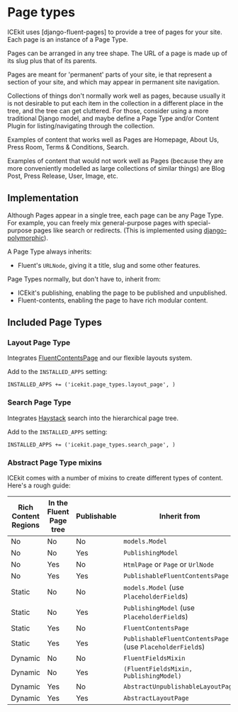 # Page types

ICEkit uses [django-fluent-pages] to provide a tree of pages for
your site. Each page is an instance of a Page Type.

Pages can be arranged in any tree shape. The URL of a page is made up of its
slug plus that of its parents.

Pages are meant for 'permanent' parts of your site, ie that represent a
section of your site, and which may appear in permanent site navigation.

Collections of things don't normally work well as pages, because usually it
is not desirable to put each item in the collection in a different place in
the tree, and the tree can get cluttered. For those, consider
using a more traditional Django model, and maybe define a Page Type and/or
Content Plugin for listing/navigating through  the collection.

Examples of content that works well as Pages are Homepage, About Us, Press
Room, Terms & Conditions, Search.

Examples of content that would not work well as Pages (because they are
more conveniently modelled as large collections of similar things) are Blog
Post, Press Release, User, Image, etc.

## Implementation

Although Pages appear in a single tree, each page can be any Page Type. For
example, you can freely mix general-purpose pages with special-purpose pages
like search or redirects. (This is implemented using [django-polymorphic]).

A Page Type always inherits:

  * Fluent's `URLNode`, giving it a title, slug and some other features.

Page Types normally, but don't have to, inherit from:

  * ICEkit's publishing, enabling the page to be published and unpublished.
  * Fluent-contents, enabling the page to have rich modular content.

## Included Page Types

### Layout Page Type

Integrates [FluentContentsPage] and our flexible layouts system.

Add to the `INSTALLED_APPS` setting:

    INSTALLED_APPS += ('icekit.page_types.layout_page', )

### Search Page Type

Integrates [Haystack] search into the hierarchical page tree.

Add to the `INSTALLED_APPS` setting:

    INSTALLED_APPS += ('icekit.page_types.search_page', )

### Abstract Page Type mixins

ICEkit comes with a number of mixins to create different types of content.
Here's a rough guide:

| Rich Content Regions | In the Fluent Page tree | Publishable | Inherit from                                              |
|----------------------|-------------------------|-------------|-----------------------------------------------------------|
| No                   | No                      | No          | `models.Model`                                            |
| No                   | No                      | Yes         | `PublishingModel`                                         |
| No                   | Yes                     | No          | `HtmlPage` or `Page` or `UrlNode`                         |
| No                   | Yes                     | Yes         | `PublishableFluentContentsPage`                           |
| Static               | No                      | No          | `models.Model` (use `PlaceholderField`s)                  |
| Static               | No                      | Yes         | `PublishingModel` (use `PlaceholderField`s)               |
| Static               | Yes                     | No          | `FluentContentsPage`                                      |
| Static               | Yes                     | Yes         | `PublishableFluentContentsPage` (use `PlaceholderField`s) |
| Dynamic              | No                      | No          | `FluentFieldsMixin`                                       |
| Dynamic              | No                      | Yes         | `(FluentFieldsMixin, PublishingModel)`                    |
| Dynamic              | Yes                     | No          | `AbstractUnpublishableLayoutPage`                         |
| Dynamic              | Yes                     | Yes         | `AbstractLayoutPage`                                      |

[django-polymorphic]: https://django-polymorphic.readthedocs.io/
[FluentContentsPage]: http://django-fluent-pages.readthedocs.org/en/latest/api/integration/fluent_contents.html?highlight=fluentcontentspage#the-fluentcontentspage-class
[Haystack]: http://haystacksearch.org/
